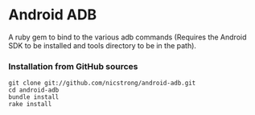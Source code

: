 Android ADB
===========

A ruby gem to bind to the various adb commands (Requires the Android SDK to be installed and tools directory to be in the path).

### Installation from GitHub sources

    git clone git://github.com/nicstrong/android-adb.git
    cd android-adb
    bundle install
    rake install

